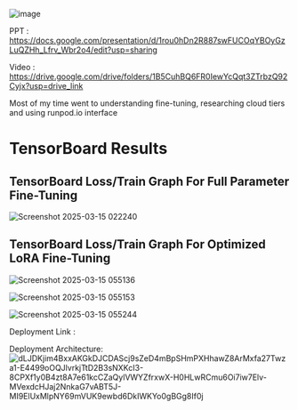 ![image](https://github.com/user-attachments/assets/dc6a8683-d7bb-4955-a9c6-56e048651e98)

PPT : https://docs.google.com/presentation/d/1rou0hDn2R887swFUCOqYBOyGzLuQZHh_Lfrv_Wbr2o4/edit?usp=sharing

Video : https://drive.google.com/drive/folders/1B5CuhBQ6FR0IewYcQqt3ZTrbzQ92Cyjx?usp=drive_link

Most of my time went to understanding fine-tuning, researching cloud tiers and using runpod.io interface
# TensorBoard Results

## TensorBoard Loss/Train Graph For Full Parameter Fine-Tuning
![Screenshot 2025-03-15 022240](https://github.com/user-attachments/assets/42d00e95-f012-454e-89bc-8cc10a5cd57e)

## TensorBoard Loss/Train Graph For Optimized LoRA Fine-Tuning

![Screenshot 2025-03-15 055136](https://github.com/user-attachments/assets/e1387b88-219c-47bb-b8fa-4ca41bb047a2)

![Screenshot 2025-03-15 055153](https://github.com/user-attachments/assets/0eefedea-6252-4aa2-9731-028e817fbd75)

![Screenshot 2025-03-15 055244](https://github.com/user-attachments/assets/d2699bf8-ada7-4865-8f68-55a4b0a9c17a)

Deployment Link :

Deployment Architecture:
![dLJDKjim4BxxAKGkDJCDAScj9sZeD4mBpSHmPXHhawZ8ArMxfa27Twza1-E4499oOQJlvrkjTtD2B3sNXKcI3-8CPXf1y0B4zt8A7e61kcCZaQylVWYZfrxwX-H0HLwRCmu6Oi7iw7Elv-MVexdcHJaj2NnkaG7vABT5J-MI9ElUxMlpNY69mVUK9ewbd6DkIWKYo0gBGg8If0j](https://github.com/user-attachments/assets/6e220b76-3db4-49c4-a559-85017c08a6a5)




